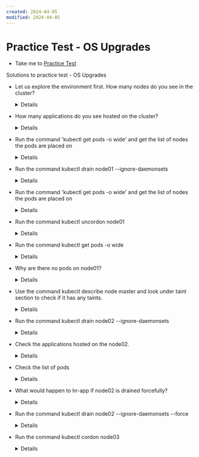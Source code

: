 ```yaml
---
created: 2024-04-05
modified: 2024-04-05
---
```

# Practice Test - OS Upgrades
  - Take me to [Practice Test](https://kodekloud.com/topic/practice-test-os-upgrades/)
  
Solutions to practice test - OS Upgrades
- Let us explore the environment first. How many nodes do you see in the cluster?
  
  <details>
  ```
  $ kubectl get nodes
  ```
  </details>
  
- How many applications do you see hosted on the cluster?
  
  <details>
  ```
  $ kubectl get deploy
  ```
  </details>
  
- Run the command 'kubectl get pods -o wide' and get the list of nodes the pods are placed on
  
  <details>
  ```
  $ kubectl get pods -o wide
  ```
  </details>
  
- Run the command kubectl drain node01 --ignore-daemonsets
  
  <details>
  ```
  $ kubectl drain node01 --ignore-daemonsets
  ```
  </details>
  
- Run the command 'kubectl get pods -o wide' and get the list of nodes the pods are placed on
  
  <details>
  ```
  $ kubectl get pods -o wide
  ```
  </details>
  
- Run the command kubectl uncordon node01
  
  <details>
  ```
  $ kubectl uncordon node01
  ```
  </details>
  
- Run the command kubectl get pods -o wide
  
  <details>
  ```
  $ kubectl get pods -o wide
  ```
  </details>
  
- Why are there no pods on node01?
  
  <details>
  ```
  Only when new pods are created they will be scheduled
  ```
  </details>
  
- Use the command kubectl describe node master and look under taint section to check if it has any taints.
  
  <details>
  ```
  $ kubectl describe node master
  ```
  </details>
  
- Run the command kubectl drain node02 --ignore-daemonsets
  
  <details>
  ```
  $ kubectl drain node02 --ignore-daemonsets
  ```
  </details>
  
- Check the applications hosted on the node02.
  
  <details>
  ```
  node02 has a pod not part of a replicaset
  $ kubectl get pods -o wide
  ```
  </details>
  
- Check the list of pods
  
  <details>
  ```
  $ kubectl get pods -o wide
  ```
  </details>
    
- What would happen to hr-app if node02 is drained forcefully?
  
  <details>
  ```
  $ kubectl drain node02 --ignore-daemonsets --force
  hr-app will be lost forever
  ```
  </details>
    
- Run the command kubectl drain node02 --ignore-daemonsets --force

  <details>
  ```
  $ kubectl drain node02 --ignore-daemonsets --force
  ```
  </details>
  
- Run the command kubectl cordon node03
  
  <details>
  ```
  $ kubectl cordon node03
  ```
  </details>

